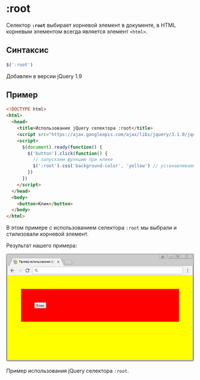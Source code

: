 # :root

Селектор **`:root`** выбирает корневой элемент в документе, в HTML корневым элементом всегда является элемент `<html>`.

## Синтаксис

```js
$(':root')
```

Добавлен в версии jQuery 1.9

## Пример

```html
<!DOCTYPE html>
<html>
  <head>
    <title>Использование jQuery селектора :root</title>
    <script src="https://ajax.googleapis.com/ajax/libs/jquery/3.1.0/jquery.min.js"></script>
    <script>
      $(document).ready(function() {
        $('button').click(function() {
          // запускаем функцию при клике
          $(':root').css('background-color', 'yellow') // устанавливаем фон для корневого элемента
        })
      })
    </script>
  </head>
  <body>
    <button>Клик</button>
  </body>
</html>
```

В этом примере с использованием селектора `:root` мы выбрали и стилизовали корневой элемент.

Результат нашего примера:

![Пример использования jQuery селектора :root.](964.png)

Пример использования jQuery селектора `:root`.
